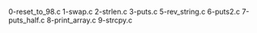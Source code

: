 0-reset_to_98.c
1-swap.c
2-strlen.c
3-puts.c
5-rev_string.c
6-puts2.c
7-puts_half.c
8-print_array.c
9-strcpy.c
